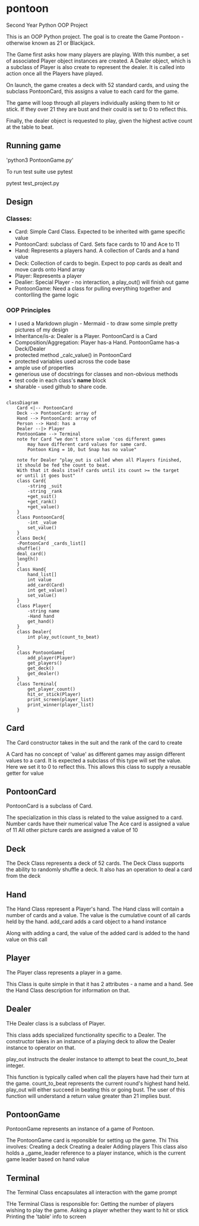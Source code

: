 # pontoon
Second Year Python OOP Project 

This is an OOP Python project. The goal is to create the Game Pontoon - otherwise known as 21 or Blackjack.

The Game first asks how many players are playing. With this number, a set of associated Player object instances are created.
A Dealer object, which is a subclass of Player is also create to represent the dealer. It is called into action once all the Players have played.

On launch, the game creates a deck with 52 standard cards, and using the subclass PontoonCard, this assigns a value to each card for the game.

The game will loop through all players individually asking them to hit or stick. If they over 21 they are bust and their could is set to 0 to reflect this.

Finally, the dealer object is requested to play, given the highest active count at the table to beat.

## Running game

'python3 PontoonGame.py'

To run test suite use pytest

pytest test_project.py
## Design
### Classes: 

* Card: Simple Card Class. Expected to be inherited with game specific value
* PontoonCard: subclass of Card. Sets face cards to 10 and Ace to 11
* Hand: Represents a players hand. A collection of Cards and a hand value
* Deck: Collection of cards to begin. Expect to pop cards as dealt and move cards onto Hand array
* Player: Represents a player
* Dealier: Special Player - no interaction, a play_out() will finish out game
* PontoonGame: Need a class for pulling everything together and contorlling the game logic

### OOP Principles

- I used a Markdown plugin - Mermaid - to draw some simple pretty pictures of my design
- Inheritance/is-a: Dealer is a Player. PontoonCard is a Card
- Composition/Aggregation: Player has-a Hand. PontoonGame has-a Deck/Dealer
- protected method _calc_value() in PontoonCard
- protected variables used across the code base
- ample use of properties
- generious use of docstrings for classes and non-obvious methods
- test code in each class's __name__ block
- sharable - used github to share code.

```mermaid

classDiagram
    Card <|-- PontoonCard
    Deck --> PontoonCard: array of
    Hand --> PontoonCard: array of
    Person --> Hand: has a
    Dealer --|> Player
    PontoonGame --> Terminal
    note for Card "we don't store value 'cos different games
        may have different card values for same card.
        Pontoon King = 10, but Snap has no value"
        
    note for Dealer "play_out is called when all Players finished,
    it should be fed the count to beat.
    With that it deals itself cards until its count >= the target
    or until it goes bust"    
    class Card{
        -string _suit
        -string _rank
        +get_suit()
        +get_rank()
        +get_value()
    }
    class PontoonCard{
        -int _value
        set_value()
    }
    class Deck{
    -PontoonCard _cards_list[]
    shuffle()
    deal_card()
    length()
    }
    class Hand{
        hand_list[]
        int value
        add_card(Card)
        int get_value()
        set_value()
    }
    class Player{
        -string name
        -Hand hand
        get_hand()
    }
    class Dealer{
        int play_out(count_to_beat)
        
    }
    class PontoonGame{
        add_player(Player)
        get_players()
        get_deck()
        get_dealer()
    }  
    class Terminal{
        get_player_count()
        hit_or_stick(Player)
        print_screen(player_list)
        print_winner(player_list)
    }
```

## Card

   The Card constructor takes in the suit and the rank of the card to create

   A Card has no concept of 'value' as different games may assign different values to a card.
   It is expected a subclass of this type will set the value. Here we set it to 0 to reflect this.
   This allows this class to supply a reusable getter for value

## PontoonCard

PontoonCard is a subclass of Card.

The specialization in this class is related to the value assigned to a card.
Number cards have their numerical value
The Ace card is assigned a value of 11
All other picture cards are assigned a value of 10


## Deck

The Deck Class represents a deck of 52 cards.
The Deck Class supports the ability to randomly shuffle a deck. It also has an operation to deal a card from the deck

## Hand

The Hand Class represent a Player's hand.
The Hand class will contain a number of cards and a value. The value is the cumulative count of all cards held by the hand.
add_card adds a card object to a hand instance

Along with adding a card, the value of the added card is added to the hand value on this call

## Player

The Player class represents a player in a game.

This Class is quite simple in that it has 2 attributes - a name and a hand.
See the Hand Class description for information on that.

## Dealer

THe Dealer class is a subclass of Player.

This class adds specialized functionality specific to a Dealer.
The constructor takes in an instance of a playing deck to allow the Dealer instance to operator on that.

play_out instructs the dealer instance to attempt to beat the count_to_beat integer.

This function is typically called when call the players have had their turn at the game.
count_to_beat represents the current round's highest hand held.
play_out will either succeed in beating this or going bust.
The user of this function will understand a return value greater than 21 implies bust.

## PontoonGame

PontoonGame represents an instance of a game of Pontoon.

The PontoonGame card is reponsible for setting up the game. Thi
This involves:
Creating a deck
Creating a dealer
Adding players
This class also holds a _game_leader reference to a player instance, which is the current game leader based on hand value

## Terminal


The Terminal Class encapsulates all interaction with the game prompt

THe Terminal Class is responsible for:
Getting the number of players wishing to play the game.
Asking a player whether they want to hit or stick
Printing the 'table' info to screen


